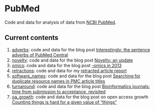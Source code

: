 # PubMed

Code and data for analysis of data from [NCBI PubMed](http://www.pubmed.org).

## Current contents

1. [adverbs](https://github.com/neilfws/PubMed/tree/master/adverbs): code and data for the blog post [Interestingly: the sentence adverbs of PubMed Central](http://nsaunders.wordpress.com/2013/07/16/interestingly-the-sentence-adverbs-of-pubmed-central/)
1. [novelty](https://github.com/neilfws/PubMed/tree/master/novelty): code and data for the blog post [Novelty: an update](https://nsaunders.wordpress.com/2015/10/21/novelty-an-update/)
1. [omics](https://github.com/neilfws/PubMed/tree/master/omics): code and data for the blog post [-omics in 2013](http://nsaunders.wordpress.com/2013/06/25/omics-in-2013/)
1. [retractions](https://github.com/neilfws/PubMed/tree/master/retractions): code and data for my [retracted article report](http://rpubs.com/neilfws/65778) 
1. [software_names](https://github.com/neilfws/PubMed/tree/master/software_names): code and data for the blog post [Searching for duplicate resource names in PMC article titles](https://nsaunders.wordpress.com/2015/09/16/searching-for-duplicate-resource-names-in-pmc-article-titles/)
1. [turnaround](https://github.com/neilfws/PubMed/tree/master/turnaround): code and data for the blog post [Bioinformatics journals: time from submission to acceptance, revisited](https://nsaunders.wordpress.com/2014/10/14/bioinformatics-journals-time-from-submission-to-acceptance-revisited/)
1. [oa_growth](https://github.com/neilfws/PubMed/tree/master/oa_growth): code and data for the blog post on open access growth [Counting things is hard for a given value of “things”](https://nsaunders.wordpress.com/2014/12/02/counting-things-is-hard-for-a-given-value-of-things/) 
